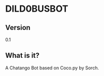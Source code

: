DILD0BUSBOT
=====

Version
-------
0.1


What is it?
-----------
A Chatango Bot based on Coco.py by Sorch.
